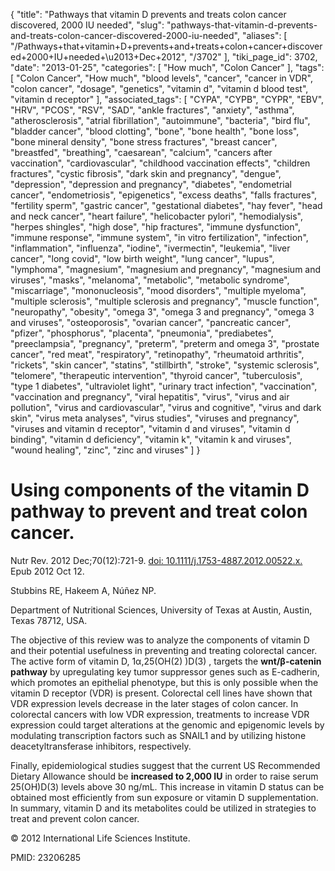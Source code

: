 {
    "title": "Pathways that vitamin D prevents and treats colon cancer discovered, 2000 IU needed",
    "slug": "pathways-that-vitamin-d-prevents-and-treats-colon-cancer-discovered-2000-iu-needed",
    "aliases": [
        "/Pathways+that+vitamin+D+prevents+and+treats+colon+cancer+discovered+2000+IU+needed+\u2013+Dec+2012",
        "/3702"
    ],
    "tiki_page_id": 3702,
    "date": "2013-01-25",
    "categories": [
        "How much",
        "Colon Cancer"
    ],
    "tags": [
        "Colon Cancer",
        "How much",
        "blood levels",
        "cancer",
        "cancer in VDR",
        "colon cancer",
        "dosage",
        "genetics",
        "vitamin d",
        "vitamin d blood test",
        "vitamin d receptor"
    ],
    "associated_tags": [
        "CYPA",
        "CYPB",
        "CYPR",
        "EBV",
        "HRV",
        "PCOS",
        "RSV",
        "SAD",
        "ankle fractures",
        "anxiety",
        "asthma",
        "atherosclerosis",
        "atrial fibrillation",
        "autoimmune",
        "bacteria",
        "bird flu",
        "bladder cancer",
        "blood clotting",
        "bone",
        "bone health",
        "bone loss",
        "bone mineral density",
        "bone stress fractures",
        "breast cancer",
        "breastfed",
        "breathing",
        "caesarean",
        "calcium",
        "cancers after vaccination",
        "cardiovascular",
        "childhood vaccination effects",
        "children fractures",
        "cystic fibrosis",
        "dark skin and pregnancy",
        "dengue",
        "depression",
        "depression and pregnancy",
        "diabetes",
        "endometrial cancer",
        "endometriosis",
        "epigenetics",
        "excess deaths",
        "falls fractures",
        "fertility sperm",
        "gastric cancer",
        "gestational diabetes",
        "hay fever",
        "head and neck cancer",
        "heart failure",
        "helicobacter pylori",
        "hemodialysis",
        "herpes shingles",
        "high dose",
        "hip fractures",
        "immune dysfunction",
        "immune response",
        "immune system",
        "in vitro fertilization",
        "infection",
        "inflammation",
        "influenza",
        "iodine",
        "ivermectin",
        "leukemia",
        "liver cancer",
        "long covid",
        "low birth weight",
        "lung cancer",
        "lupus",
        "lymphoma",
        "magnesium",
        "magnesium and pregnancy",
        "magnesium and viruses",
        "masks",
        "melanoma",
        "metabolic",
        "metabolic syndrome",
        "miscarriage",
        "mononucleosis",
        "mood disorders",
        "multiple myeloma",
        "multiple sclerosis",
        "multiple sclerosis and pregnancy",
        "muscle function",
        "neuropathy",
        "obesity",
        "omega 3",
        "omega 3 and pregnancy",
        "omega 3 and viruses",
        "osteoporosis",
        "ovarian cancer",
        "pancreatic cancer",
        "pfizer",
        "phosphorus",
        "placenta",
        "pneumonia",
        "prediabetes",
        "preeclampsia",
        "pregnancy",
        "preterm",
        "preterm and omega 3",
        "prostate cancer",
        "red meat",
        "respiratory",
        "retinopathy",
        "rheumatoid arthritis",
        "rickets",
        "skin cancer",
        "statins",
        "stillbirth",
        "stroke",
        "systemic sclerosis",
        "telomere",
        "therapeutic intervention",
        "thyroid cancer",
        "tuberculosis",
        "type 1 diabetes",
        "ultraviolet light",
        "urinary tract infection",
        "vaccination",
        "vaccination and pregnancy",
        "viral hepatitis",
        "virus",
        "virus and air pollution",
        "virus and cardiovascular",
        "virus and cognitive",
        "virus and dark skin",
        "virus meta analyses",
        "virus studies",
        "viruses and pregnancy",
        "viruses and vitamin d receptor",
        "vitamin d and viruses",
        "vitamin d binding",
        "vitamin d deficiency",
        "vitamin k",
        "vitamin k and viruses",
        "wound healing",
        "zinc",
        "zinc and viruses"
    ]
}


# Using components of the vitamin D pathway to prevent and treat colon cancer.

Nutr Rev. 2012 Dec;70(12):721-9. [doi: 10.1111/j.1753-4887.2012.00522.x.](https://doi.org/10.1111/j.1753-4887.2012.00522.x.) Epub 2012 Oct 12.

Stubbins RE, Hakeem A, Núñez NP.

Department of Nutritional Sciences, University of Texas at Austin, Austin, Texas 78712, USA.

The objective of this review was to analyze the components of vitamin D and their potential usefulness in preventing and treating colorectal cancer. The active form of vitamin D, 1α,25(OH(2) )D(3) , targets the  **wnt/β-catenin pathway**  by upregulating key tumor suppressor genes such as E-cadherin, which promotes an epithelial phenotype, but this is only possible when the vitamin D receptor (VDR) is present. Colorectal cell lines have shown that VDR expression levels decrease in the later stages of colon cancer. In colorectal cancers with low VDR expression, treatments to increase VDR expression could target alterations at the genomic and epigenomic levels by modulating transcription factors such as SNAIL1 and by utilizing histone deacetyltransferase inhibitors, respectively. 

Finally, epidemiological studies suggest that the current US Recommended Dietary Allowance should be  **increased to 2,000 IU**  in order to raise serum 25(OH)D(3) levels above 30 ng/mL. This increase in vitamin D status can be obtained most efficiently from sun exposure or vitamin D supplementation. In summary, vitamin D and its metabolites could be utilized in strategies to treat and prevent colon cancer.

© 2012 International Life Sciences Institute.

PMID:     23206285